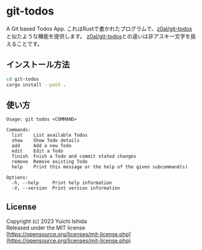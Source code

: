# git-todos

A Git based Todos App.
これはRustで書かれたプログラムで、[z0al/git-todos](https://github.com/z0al/git-todos)と似たような機能を提供します。
[z0al/git-todos](https://github.com/z0al/git-todos)との違いは非アスキー文字を扱えることです。

## インストール方法

```sh
cd git-todos
cargo install --path .
```

## 使い方

```
Usage: git todos <COMMAND>

Commands:
  list    List available Todos
  show    Show Todo details
  add     Add a new Todo
  edit    Edit a Todo
  finish  Fnish a Todo and commit stated changes
  remove  Remove existing Todo
  help    Print this message or the help of the given subcommand(s)

Options:
  -h, --help     Print help information
  -V, --version  Print version information
```

## License

Copyright (c) 2023 Yuichi Ishida  
Released under the MIT license  
[https://opensource.org/licenses/mit-license.php](https://opensource.org/licenses/mit-license.php)
